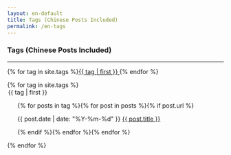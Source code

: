 ```yaml
---
layout: en-default
title: Tags (Chinese Posts Included)
permalink: /en-tags
---
```


### Tags (Chinese Posts Included)

---

<p>{% for tag in site.tags %}<block class="tag"><a href="#{{ tag | first }}">{{ tag | first }} </a></block>{% endfor %}</p>
{% for tag in site.tags %}
<div>
    <legend id="{{ tag | first }}">{{ tag | first }}</legend>
    <ul>{% for posts in tag  %}{% for post in posts %}{% if post.url %}
    <p><span>{{ post.date | date: "%Y-%m-%d" }}</span> <a class="pjaxlink" href="{{ site.baseurl }}{{ post.url }}">{{ post.title }}</a></p>
    {% endif %}{% endfor %}{% endfor %}</ul>
</div>
{% endfor %}